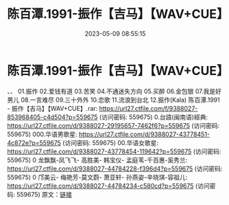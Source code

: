 ﻿---
title: 陈百潭.1991-振作【吉马】【WAV+CUE】
date: 2023-05-09 08:55:15
categories: 闽南语(台语)
tags: 华语中文
---
# 陈百潭.1991-振作【吉马】【WAV+CUE】

、、
01.振作
02.爱钱有道
03.苦笑
04.不通迷失方向
05.买醉
06.金包银
07.我是好男儿
08.一言难尽
09.三十外外
10.恋歌
11.流浪到台北
12.振作(Kala)
陈百潭.1991 - 振作【吉马】【WAV+CUE】.rar: https://url27.ctfile.com/f/9388027-853968405-c4d504?p=559675
(访问密码: 559675)
0.台語(闽南语)經典: https://url27.ctfile.com/d/9388027-29195657-7462f6?p=559675
(访问密码: 559675)
000.华语男歌星: https://url27.ctfile.com/d/9388027-43778451-4c872e?p=559675
(访问密码: 559675)
00.华语女歌星: https://url27.ctfile.com/d/9388027-43778454-119642?p=559675
(访问密码: 559675)
0 龙飘飘-凤飞飞- 高胜美- 韩宝仪- 孟庭苇-千百惠-奚秀兰: https://url27.ctfile.com/d/9388027-44784228-f396d4?p=559675
(访问密码: 559675)
0 邝美云- 梅艳芳-莫文蔚- 萧亚轩- 孙燕姿-辛晓琪-容祖儿: https://url27.ctfile.com/d/9388027-44784234-c580cd?p=559675
(访问密码: 559675)
原文：[链接](https://blog.sina.com.cn/s/blog_1647c7e76010311sy.html)